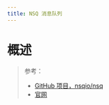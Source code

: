 ```yaml
---
title: NSQ 消息队列
---
```


# 概述

> 参考：
> 
> - [GitHub 项目，nsqio/nsq](https://github.com/nsqio/nsq)
> - [官网](https://nsq.io/)
